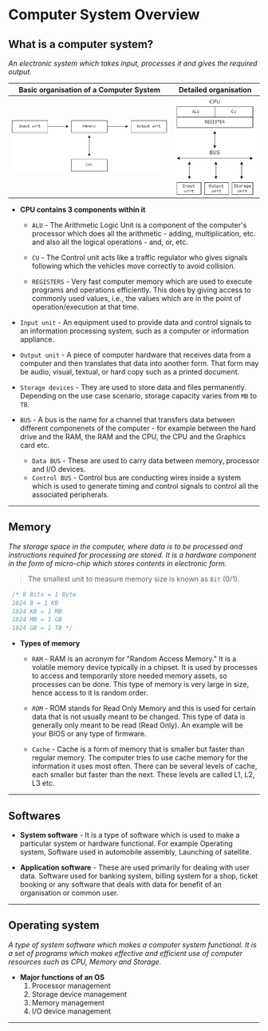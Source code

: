 # Computer System Overview

## What is a computer system?
_An electronic system which takes input, processes it and gives the required output._

Basic organisation of a Computer System            |  Detailed organisation
:-------------------------:|:-------------------------:
![](assets/basic-organisation-cs.png)  |  ![](assets/detailed-organisation-cs.png)

* **CPU contains 3 components within it**
  * `ALU` - The Arithmetic Logic Unit is a component of the computer's processor which does all the arithmetic - adding, multiplication, etc. and also all the logical operations - and, or, etc.
  
  * `CU` - The Control unit acts like a traffic regulator who gives signals following which the vehicles move correctly to avoid collision.
  
  * `REGISTERS` - Very fast computer memory which are used to execute programs and operations efficiently. This does by giving access to commonly used values, i.e., the values which are in the point of operation/execution at that time.

* `Input unit` -  An equipment used to provide data and control signals to an information processing system, such as a computer or information appliance.

* `Output unit` - A piece of computer hardware that receives data from a computer and then translates that data into another form. That form may be audio, visual, textual, or hard copy such as a printed document.


* `Storage devices` - They are used to store data and files permanently. Depending on the use case scenario, storage capacity varies from `MB` to `TB`.

<!-- * `Blu-ray discs` - Blu-ray is a format where digital data is pressed into tiny pits or cooked into tiny spots on a disc, and then read back by a laser. CDs used an infrared laser, which only allowed the size and spacing of the dots such that a disc could only contain about 800 megabytes of data. Blu-ray uses a blue laser to allow even more dots - 25 or 50 gigabytes. -->

* `BUS` - A bus is the name for a channel that transfers data between different componenets of the computer - for example between the hard drive and the RAM, the RAM and the CPU, the CPU and the Graphics card etc.

  *  `Data BUS` - These are used to carry data between memory, processor and I/O devices.
  *  `Control BUS` - Control bus are conducting wires inside a system which is used to generate timing and control signals to control all the associated peripherals.

---

## Memory
_The storage space in the computer, where data is to be processed and instructions required for processing are stored. It is a hardware component in the form of micro-chip which stores contents in electronic form._

> The smallest unit to measure memory size is known as `Bit` (0/1).

```cpp
 /* 8 Bits = 1 Byte 
 1024 B = 1 KB
 1024 KB = 1 MB
 1024 MB = 1 GB
 1024 GB = 1 TB */
```

* **Types of memory**

    * `RAM` - RAM is an acronym for "Random Access Memory." It is a volatile memory device typically in a chipset. It is used by processes to access and temporarily store needed memory assets, so processes can be done. This type of memory is very large in size, hence access to it is random order.

    * *`ROM`* - ROM stands for Read Only Memory and this is used for certain data that is not usually meant to be changed. This type of data is generally only meant to be read (Read Only). An example will be your BIOS or any type of firmware.

    * `Cache` - Cache is a form of memory that is smaller but faster than regular memory. The computer tries to use cache memory for the information it uses most often. There can be several levels of cache, each smaller but faster than the next. These levels are called L1, L2, L3 etc.

---

## Softwares

* **System software** - It is a type of software which is used to make a particular system or hardware functional.
For example Operating system, Software used in automobile assembly, Launching of satellite.

* **Application software** - These are used primarily for dealing with user data. Software used for banking system, billing system for a shop, ticket booking or any software that deals with data for benefit of an organisation or common user.

---

## Operating system

_A type of system software which makes a computer system functional. It is a set of programs which makes effective and efficient use of computer resources such as CPU, Memory and Storage._

* **Major functions of an OS**
    1. Processor management
    2. Storage device management
    3. Memory management
    4. I/O device management

---
